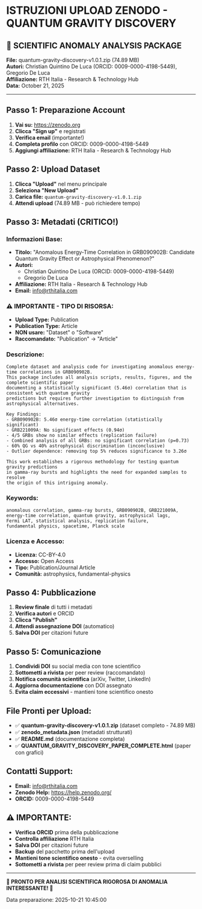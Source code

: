 # ISTRUZIONI UPLOAD ZENODO - QUANTUM GRAVITY DISCOVERY

## 🔬 SCIENTIFIC ANOMALY ANALYSIS PACKAGE
**File:** quantum-gravity-discovery-v1.0.1.zip (74.89 MB)  
**Autori:** Christian Quintino De Luca (ORCID: 0009-0000-4198-5449), Gregorio De Luca  
**Affiliazione:** RTH Italia - Research & Technology Hub  
**Data:** October 21, 2025  

---

## Passo 1: Preparazione Account
1. **Vai su:** https://zenodo.org
2. **Clicca "Sign up"** e registrati
3. **Verifica email** (importante!)
4. **Completa profilo** con ORCID: 0009-0000-4198-5449
5. **Aggiungi affiliazione:** RTH Italia - Research & Technology Hub

## Passo 2: Upload Dataset
1. **Clicca "Upload"** nel menu principale
2. **Seleziona "New Upload"**
3. **Carica file:** `quantum-gravity-discovery-v1.0.1.zip`
4. **Attendi upload** (74.89 MB - può richiedere tempo)

## Passo 3: Metadati (CRITICO!)
### Informazioni Base:
- **Titolo:** "Anomalous Energy-Time Correlation in GRB090902B: Candidate Quantum Gravity Effect or Astrophysical Phenomenon?"
- **Autori:** 
  - Christian Quintino De Luca (ORCID: 0009-0000-4198-5449)
  - Gregorio De Luca
- **Affiliazione:** RTH Italia - Research & Technology Hub
- **Email:** info@rthitalia.com

### ⚠️ IMPORTANTE - TIPO DI RISORSA:
- **Upload Type:** Publication
- **Publication Type:** Article
- **NON usare:** "Dataset" o "Software"
- **Raccomandato:** "Publication" → "Article"

### Descrizione:
```
Complete dataset and analysis code for investigating anomalous energy-time correlations in GRB090902B. 
This package includes all analysis scripts, results, figures, and the complete scientific paper 
documenting a statistically significant (5.46σ) correlation that is consistent with quantum gravity 
predictions but requires further investigation to distinguish from astrophysical alternatives.

Key Findings:
- GRB090902B: 5.46σ energy-time correlation (statistically significant)
- GRB221009A: No significant effects (0.94σ)
- 4/5 GRBs show no similar effects (replication failure)
- Combined analysis of all GRBs: no significant correlation (p=0.73)
- 60% QG vs 40% astrophysical discrimination (inconclusive)
- Outlier dependence: removing top 5% reduces significance to 3.26σ

This work establishes a rigorous methodology for testing quantum gravity predictions 
in gamma-ray bursts and highlights the need for expanded samples to resolve 
the origin of this intriguing anomaly.
```

### Keywords:
```
anomalous correlation, gamma-ray bursts, GRB090902B, GRB221009A, 
energy-time correlation, quantum gravity, astrophysical lags, 
Fermi LAT, statistical analysis, replication failure, 
fundamental physics, spacetime, Planck scale
```

### Licenza e Accesso:
- **Licenza:** CC-BY-4.0
- **Accesso:** Open Access
- **Tipo:** Publication/Journal Article
- **Comunità:** astrophysics, fundamental-physics

## Passo 4: Pubblicazione
1. **Review finale** di tutti i metadati
2. **Verifica autori** e ORCID
3. **Clicca "Publish"**
4. **Attendi assegnazione DOI** (automatico)
5. **Salva DOI** per citazioni future

## Passo 5: Comunicazione
1. **Condividi DOI** su social media con tone scientifico
2. **Sottometti a rivista** per peer review (raccomandato)
3. **Notifica comunità scientifica** (arXiv, Twitter, LinkedIn)
4. **Aggiorna documentazione** con DOI assegnato
5. **Evita claim eccessivi** - mantieni tone scientifico onesto

## File Pronti per Upload:
- ✅ **quantum-gravity-discovery-v1.0.1.zip** (dataset completo - 74.89 MB)
- ✅ **zenodo_metadata.json** (metadati strutturati)
- ✅ **README.md** (documentazione completa)
- ✅ **QUANTUM_GRAVITY_DISCOVERY_PAPER_COMPLETE.html** (paper con grafici)

## Contatti Support:
- **Email:** info@rthitalia.com
- **Zenodo Help:** https://help.zenodo.org/
- **ORCID:** 0009-0000-4198-5449

## ⚠️ IMPORTANTE:
- **Verifica ORCID** prima della pubblicazione
- **Controlla affiliazione** RTH Italia
- **Salva DOI** per citazioni future
- **Backup** del pacchetto prima dell'upload
- **Mantieni tone scientifico onesto** - evita overselling
- **Sottometti a rivista** per peer review prima di claim pubblici

---

**🔬 PRONTO PER ANALISI SCIENTIFICA RIGOROSA DI ANOMALIA INTERESSANTE! 🔬**

Data preparazione: 2025-10-21 10:45:00
